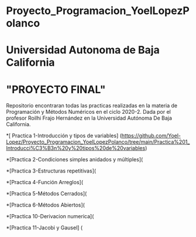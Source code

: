 # Proyecto_Programacion_YoelLopezPolanco
#  Universidad Autonoma de Baja California
#                           "PROYECTO FINAL"                                         
Repositorio encontraran  todas las practicas realizadas en la materia de Programación y Métodos Numéricos en el ciclo 2020-2. Dada por el profesor Roilhi Frajo Hernández en la Universidad Autónoma De Baja California. 

*[ Practica 1-Introducción y tipos de variables] (https://github.com/Yoel-Lopez/Proyecto_Programacion_YoelLopezPolanco/tree/main/Practica%201_Introducci%C3%B3n%20y%20tipos%20de%20variables)

*[Practica 2-Condiciones simples anidados y múltiples]( 

*[Practica 3-Estructuras repetitivas](   

*[Practica 4-Función Arreglos](

*[Practica 5-Métodos Cerrados](

*[Practica 6-Métodos Abiertos](

*[Practica 10-Derivacion numerica](

*[Practica 11-Jacobi y Gausel] (
